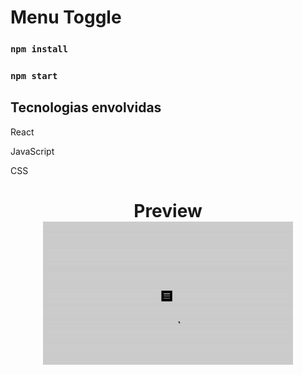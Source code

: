 # Menu Toggle

### `npm install`
### `npm start`

## Tecnologias envolvidas

<p>React</p>
<p>JavaScript</p>
<p>CSS</p>

<h1 align="center">
    Preview
   <br/>
   
   <img src="https://github.com/rodrigosnantes/simple-toogle/blob/main/toggle.gif" width="400" />
</h1>
